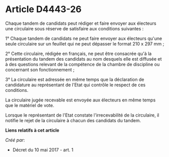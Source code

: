 # Article D4443-26

Chaque tandem de candidats peut rédiger et faire envoyer aux électeurs une circulaire sous réserve de satisfaire aux
conditions suivantes :

1° Chaque tandem de candidats ne peut faire envoyer aux électeurs qu'une seule circulaire sur un feuillet qui ne peut
dépasser le format 210 x 297 mm ;

2° Cette circulaire, rédigée en français, ne peut être consacrée qu'à la présentation du tandem des candidats au nom desquels
elle est diffusée et à des questions relevant de la compétence de la chambre de discipline ou concernant son fonctionnement ;

3° La circulaire est adressée en même temps que la déclaration de candidature au représentant de l'Etat qui contrôle le
respect de ces conditions.

La circulaire jugée recevable est envoyée aux électeurs en même temps que le matériel de vote.

Lorsque le représentant de l'Etat constate l'irrecevabilité de la circulaire, il notifie le rejet de la circulaire à chacun
des candidats du tandem.

**Liens relatifs à cet article**

_Créé par_:

  - Décret du 10 mai 2017 - art. 1
